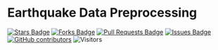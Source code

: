 # Earthquake Data Preprocessing

<a href="https://github.com/arifadli/Earthquake-Data-Preprocessing/stargazers"><img src="https://img.shields.io/github/stars/arifadli/Earthquake-Data-Preprocessing" alt="Stars Badge"/></a>
<a href="https://github.com/arifadli/Earthquake-Data-Preprocessing/network/members"><img src="https://img.shields.io/github/forks/arifadli/Earthquake-Data-Preprocessing" alt="Forks Badge"/></a>
<a href="https://github.com/arifadli/Earthquake-Data-Preprocessing/pulls"><img src="https://img.shields.io/github/issues-pr/arifadli/Earthquake-Data-Preprocessing" alt="Pull Requests Badge"/></a>
<a href="https://github.com/arifadli/Earthquake-Data-Preprocessing/issues"><img src="https://img.shields.io/github/issues/arifadli/Earthquake-Data-Preprocessing" alt="Issues Badge"/></a>
<a href="https://github.com/arifadli/Earthquake-Data-Preprocessing/contributors"><img alt="GitHub contributors" src="https://img.shields.io/github/contributors/arifadli/Earthquake-Data-Preprocessing?color=2b9348"></a>
![Visitors](https://api.visitorbadge.io/api/visitors?path=https%3A%2F%2Fgithub.com%2Farifadli%2FEarthquake-Data-Preprocessing&labelColor=%23d9e3f0&countColor=%23697689&style=flat)
